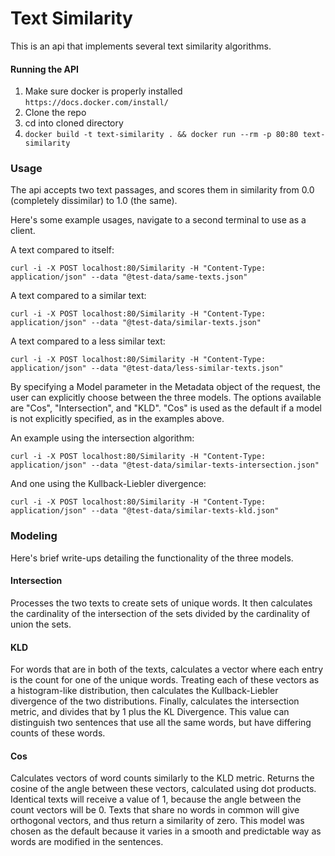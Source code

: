# Text Similarity

This is an api that implements several text similarity algorithms. 

#### Running the API

1. Make sure docker is properly installed `https://docs.docker.com/install/`
2. Clone the repo
3. cd into cloned directory
4. `docker build -t text-similarity . && docker run --rm -p 80:80 text-similarity`

### Usage

The api accepts two text passages, and scores them in similarity from 0.0 (completely dissimilar) to 1.0 (the same).

Here's some example usages, navigate to a second terminal to use as a client.

A text compared to itself:

`curl -i -X POST localhost:80/Similarity -H "Content-Type: application/json" --data "@test-data/same-texts.json"`

A text compared to a similar text:

`curl -i -X POST localhost:80/Similarity -H "Content-Type: application/json" --data "@test-data/similar-texts.json"`

A text compared to a less similar text:

`curl -i -X POST localhost:80/Similarity -H "Content-Type: application/json" --data "@test-data/less-similar-texts.json"`

By specifying a Model parameter in the Metadata object of the request, the user can explicitly choose between the three models. The options available are "Cos", "Intersection", and "KLD". "Cos" is used as the default if a model is not explicitly specified, as in the examples above.

An example using the intersection algorithm:

`curl -i -X POST localhost:80/Similarity -H "Content-Type: application/json" --data "@test-data/similar-texts-intersection.json"`

And one using the Kullback-Liebler divergence:

`curl -i -X POST localhost:80/Similarity -H "Content-Type: application/json" --data "@test-data/similar-texts-kld.json"`

### Modeling

Here's brief write-ups detailing the functionality of the three models.

#### Intersection

Processes the two texts to create sets of unique words. It then calculates the cardinality of the intersection of the sets divided by the cardinality of union the sets.

#### KLD

For words that are in both of the texts, calculates a vector where each entry is the count for one of the unique words. Treating each of these vectors as a histogram-like distribution, then calculates the Kullback-Liebler divergence of the two distributions. Finally, calculates the intersection metric, and divides that by 1 plus the KL Divergence. This value can distinguish two sentences that use all the same words, but have differing counts of these words. 

#### Cos

Calculates vectors of word counts similarly to the KLD metric. Returns the cosine of the angle between these vectors, calculated using dot products. Identical texts will receive a value of 1, because the angle between the count vectors will be 0. Texts that share no words in common will give orthogonal vectors, and thus return a similarity of zero. This model was chosen as the default because it varies in a smooth and predictable way as words are modified in the sentences.

